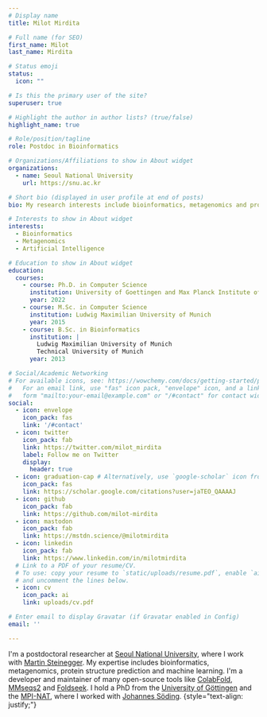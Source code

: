 ```yaml
---
# Display name
title: Milot Mirdita

# Full name (for SEO)
first_name: Milot
last_name: Mirdita

# Status emoji
status:
  icon: ""

# Is this the primary user of the site?
superuser: true

# Highlight the author in author lists? (true/false)
highlight_name: true

# Role/position/tagline
role: Postdoc in Bioinformatics

# Organizations/Affiliations to show in About widget
organizations:
  - name: Seoul National University
    url: https://snu.ac.kr

# Short bio (displayed in user profile at end of posts)
bio: My research interests include bioinformatics, metagenomics and protein structure prediction.

# Interests to show in About widget
interests:
  - Bioinformatics
  - Metagenomics
  - Artificial Intelligence

# Education to show in About widget
education:
  courses:
    - course: Ph.D. in Computer Science
      institution: University of Goettingen and Max Planck Institute of Multidiciplinary Sciences
      year: 2022
    - course: M.Sc. in Computer Science
      institution: Ludwig Maximilian University of Munich
      year: 2015
    - course: B.Sc. in Bioinformatics
      institution: | 
        Ludwig Maximilian University of Munich
        Technical University of Munich
      year: 2013

# Social/Academic Networking
# For available icons, see: https://wowchemy.com/docs/getting-started/page-builder/#icons
#   For an email link, use "fas" icon pack, "envelope" icon, and a link in the
#   form "mailto:your-email@example.com" or "/#contact" for contact widget.
social:
  - icon: envelope
    icon_pack: fas
    link: '/#contact'
  - icon: twitter
    icon_pack: fab
    link: https://twitter.com/milot_mirdita
    label: Follow me on Twitter
    display:
      header: true
  - icon: graduation-cap # Alternatively, use `google-scholar` icon from `ai` icon pack
    icon_pack: fas
    link: https://scholar.google.com/citations?user=jaTEO_QAAAAJ
  - icon: github
    icon_pack: fab
    link: https://github.com/milot-mirdita
  - icon: mastodon
    icon_pack: fab
    link: https://mstdn.science/@milotmirdita
  - icon: linkedin
    icon_pack: fab
    link: https://www.linkedin.com/in/milotmirdita
  # Link to a PDF of your resume/CV.
  # To use: copy your resume to `static/uploads/resume.pdf`, enable `ai` icons in `params.yaml`,
  # and uncomment the lines below.
  - icon: cv
    icon_pack: ai
    link: uploads/cv.pdf

# Enter email to display Gravatar (if Gravatar enabled in Config)
email: ''

---
```


I'm a postdoctoral researcher at <a href="https://biosci.snu.ac.kr/en" rel="noopener">Seoul National University</a>, where I work with <a href="https://steineggerlab.com">Martin Steinegger</a>. My expertise includes bioinformatics, metagenomics, protein structure prediction and machine learning. I'm a developer and maintainer of many open-source tools like <a href="https://colabfold.com">ColabFold</a>, <a href="https://mmseqs.com">MMseqs2</a> and <a href="https://foldseek.com">Foldseek</a>. I hold a PhD from the <a href="https://www.uni-goettingen.de/">University of Göttingen</a> and the <a href="https://www.mpinat.mpg.de">MPI-NAT</a>, where I worked with <a href="https://www.mpinat.mpg.de/soeding">Johannes Söding</a>.
{style="text-align: justify;"}
